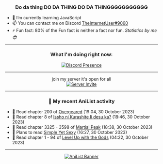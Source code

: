 <div align="center">

### Do da thing DO DA THING DO DA THINGGGGGGGGGGG
</div>

- 🌱 I’m currently learning JavaScript
- 📫 You can contact me on Discord [TheInternetUser#9060](https://discord.com/users/534117072796385300)
- ⚡ Fun fact: 80% of the Fun fact is neither a fact nor fun. _Statistics by me 😎_
<hr>

<div align="center">

### What I'm doing right now:
[![Discord Presence](https://lanyard.cnrad.dev/api/534117072796385300)](https://discord.com/users/534117072796385300)
<hr>

join my server it's open for all <br>
[![Server Invite](https://invidget.switchblade.xyz/bfYgVHxrSs)](https://discord.gg/bfYgVHxrSs)

<hr>
  
### 🌸 My recent AniList activity

</div>

<!-- ANILIST_ACTIVITY:start -->

-   📖 Read chapter 200 of [Overgeared](https://anilist.co/manga/117460) (19:04, 30 October 2023)
-   📖 Read chapter 8 of [Issho ni Kurashite Ii desu ka?](https://anilist.co/manga/159549) (18:46, 30 October 2023)
-   📖 Read chapter 3325 - 3598 of [Martial Peak](https://anilist.co/manga/104494) (18:38, 30 October 2023)
-   📖 Plans to read [Simple Yet Sexy](https://anilist.co/manga/128641) (16:27, 30 October 2023)
-   📖 Read chapter 1 - 94 of [Level Up with the Gods](https://anilist.co/manga/138222) (04:22, 30 October 2023)

<!-- ANILIST_ACTIVITY:end -->
<hr>

<div align="center">

[![AniList Banner](https://img.anili.st/User/929966)](https://anilist.co/user/TheInternetUser)

<!-- ![Profile views](https://gpvc.arturio.dev/TheInternetUse7) Since 2023-01-09 -->
<br>


</div>
